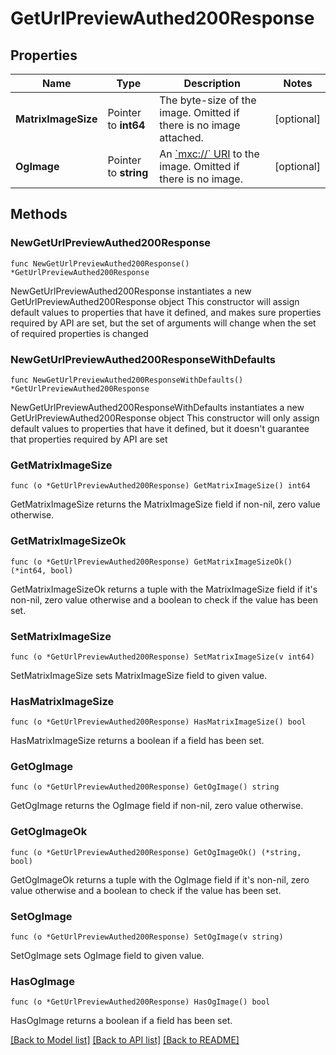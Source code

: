 # GetUrlPreviewAuthed200Response

## Properties

Name | Type | Description | Notes
------------ | ------------- | ------------- | -------------
**MatrixImageSize** | Pointer to **int64** | The byte-size of the image. Omitted if there is no image attached. | [optional] 
**OgImage** | Pointer to **string** | An [&#x60;mxc://&#x60; URI](/client-server-api/#matrix-content-mxc-uris) to the image. Omitted if there is no image. | [optional] 

## Methods

### NewGetUrlPreviewAuthed200Response

`func NewGetUrlPreviewAuthed200Response() *GetUrlPreviewAuthed200Response`

NewGetUrlPreviewAuthed200Response instantiates a new GetUrlPreviewAuthed200Response object
This constructor will assign default values to properties that have it defined,
and makes sure properties required by API are set, but the set of arguments
will change when the set of required properties is changed

### NewGetUrlPreviewAuthed200ResponseWithDefaults

`func NewGetUrlPreviewAuthed200ResponseWithDefaults() *GetUrlPreviewAuthed200Response`

NewGetUrlPreviewAuthed200ResponseWithDefaults instantiates a new GetUrlPreviewAuthed200Response object
This constructor will only assign default values to properties that have it defined,
but it doesn't guarantee that properties required by API are set

### GetMatrixImageSize

`func (o *GetUrlPreviewAuthed200Response) GetMatrixImageSize() int64`

GetMatrixImageSize returns the MatrixImageSize field if non-nil, zero value otherwise.

### GetMatrixImageSizeOk

`func (o *GetUrlPreviewAuthed200Response) GetMatrixImageSizeOk() (*int64, bool)`

GetMatrixImageSizeOk returns a tuple with the MatrixImageSize field if it's non-nil, zero value otherwise
and a boolean to check if the value has been set.

### SetMatrixImageSize

`func (o *GetUrlPreviewAuthed200Response) SetMatrixImageSize(v int64)`

SetMatrixImageSize sets MatrixImageSize field to given value.

### HasMatrixImageSize

`func (o *GetUrlPreviewAuthed200Response) HasMatrixImageSize() bool`

HasMatrixImageSize returns a boolean if a field has been set.

### GetOgImage

`func (o *GetUrlPreviewAuthed200Response) GetOgImage() string`

GetOgImage returns the OgImage field if non-nil, zero value otherwise.

### GetOgImageOk

`func (o *GetUrlPreviewAuthed200Response) GetOgImageOk() (*string, bool)`

GetOgImageOk returns a tuple with the OgImage field if it's non-nil, zero value otherwise
and a boolean to check if the value has been set.

### SetOgImage

`func (o *GetUrlPreviewAuthed200Response) SetOgImage(v string)`

SetOgImage sets OgImage field to given value.

### HasOgImage

`func (o *GetUrlPreviewAuthed200Response) HasOgImage() bool`

HasOgImage returns a boolean if a field has been set.


[[Back to Model list]](../README.md#documentation-for-models) [[Back to API list]](../README.md#documentation-for-api-endpoints) [[Back to README]](../README.md)



